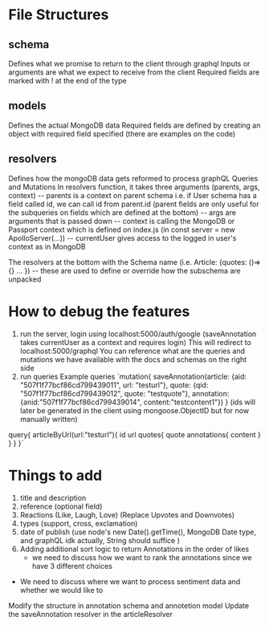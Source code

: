 # File Structures
## schema
  Defines what we promise to return to the client through graphql
  Inputs or arguments are what we expect to receive from the client
  Required fields are marked with ! at the end of the type

## models
  Defines the actual MongoDB data
  Required fields are defined by creating an object with required field specified (there are examples on the code)

## resolvers
  Defines how the mongoDB data gets reformed to process graphQL Queries and Mutations
  In resolvers function, it takes three arguments (parents, args, context)
    -- parents is a context on parent schema
        i.e. if User schema has a field called id, we can call id from parent.id
        (parent fields are only useful for the subqueries on fields which are defined at the bottom)
    -- args are arguments that is passed down
    -- context is calling the MongoDB or Passport context which is defined on index.js (in const server = new ApolloServer(...))
        -- currentUser gives access to the logged in user's context as in MongoDB

  The resolvers at the bottom with the Schema name (i.e. Article: {quotes: ()=>{} ... })
    -- these are used to define or override how the subschema are unpacked

# How to debug the features
1. run the server, login using localhost:5000/auth/google (saveAnnotation takes currentUser as a context and requires login)
    This will redirect to localhost:5000/graphql 
    You can reference what are the queries and mutations we have available with the docs and schemas on the right side
2. run queries
Example queries
`mutation{
  saveAnnotation(article: {aid: "507f1f77bcf86cd799439011", url: "testurl"}, quote: {qid: "507f1f77bcf86cd799439012", quote: "testquote"}, annotation: {anid:"507f1f77bcf86cd799439014", content:"testcontent1"})
}
(ids will later be generated in the client using mongoose.ObjectID but for now manually written)

query{
  articleByUrl(url:"testurl"){
    id
    url
    quotes{
      quote
      annotations{
        content
      }
    }
  }
}`


# Things to add
1. title and description
1. reference (optional field)
1. Reactions (Like, Laugh, Love) (Replace Upvotes and Downvotes)
1. types (support, cross, exclamation)
1. date of publish (use node's new Date().getTime(), MongoDB Date type, and graphQL idk actually, String should suffice )
1. Adding additional sort logic to return Annotations in the order of likes
    * we need to discuss how we want to rank the annotations since we have 3 different choices
* We need to discuss where we want to process sentiment data and whether we would like to 

Modify the structure in annotation schema and annotetion model
Update the saveAnnotation resolver in the articleResolver